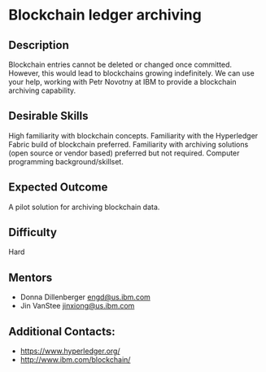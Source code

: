 # Blockchain ledger archiving

## Description
Blockchain entries cannot be deleted or changed once committed.  However, this would lead to blockchains growing indefinitely.  We can use your help, working with Petr Novotny at IBM to provide a blockchain archiving capability.

## Desirable Skills
High familiarity with blockchain concepts. Familiarity with the Hyperledger Fabric build of blockchain preferred. Familiarity with archiving solutions (open source or vendor based) preferred but not required. Computer programming background/skillset.

## Expected Outcome
A pilot solution for archiving blockchain data.

## Difficulty
Hard

## Mentors
  * Donna Dillenberger <engd@us.ibm.com>
  * Jin VanStee <jinxiong@us.ibm.com>

## Additional Contacts:
  * https://www.hyperledger.org/
  * http://www.ibm.com/blockchain/
